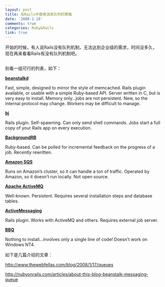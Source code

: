 ```yaml
---
layout: post
title: 在Rails中使用消息队列的策略
date: '2008-1-18'
comments: true
categories: Ruby&Rails
link: true
---
```

<p>开始的时候，有人说Rails没有队列机制，无法达到企业级的需求，时间没多久，现在再来看看Rails有没有队列机制吧。</p>
<p><img alt="" src="http://nubyonrails.com/system/uploads/2007/q-summary.png" /></p>
<p>别看一组可行的列表，如下：</p>
<p><a href="http://xph.us/software/beanstalkd/"><strong>beanstalkd</strong></a></p>
<p>Fast, simple, designed to mirror the style of memcached. Rails plugin available, or usable with a simple Ruby-based <span class="caps">API</span>. Server written in C, but is very easy to install. Memory only&hellip;jobs are not persistent. New, so the internal protocol may change. Workers may be difficult to manage.</p>
<p><a href="http://rubyforge.org/forum/forum.php?forum_id=19781"><strong>bj</strong></a></p>
<p>Rails plugin. Self-spawning. Can only send shell commands. Jobs start a full copy of your Rails app on every execution.</p>
<p><a href="http://backgroundrb.rubyforge.org/"><strong>BackgroundRB</strong></a></p>
<p>Ruby-based. Can be polled for incremental feedback on the progress of a job. Recently rewritten.</p>
<p><a href="http://www.amazon.com/Simple-Queue-Service-home-page/b?ie=UTF8&amp;node=13584001"><strong>Amazon <span class="caps">SQS</span></strong></a></p>
<p>Runs on Amazon&rsquo;s cluster, so it can handle a ton of traffic.  Operated by Amazon, so it doesn&rsquo;t run locally. Not open source.</p>
<p><a href="http://activemq.apache.org/"><strong>Apache ActiveMQ</strong></a></p>
<p>Well-known. Persistent. Requires several installation steps and database tables.</p>
<p><a href="http://code.google.com/p/activemessaging*/wiki/ActiveMessaging"><strong>ActiveMessaging</strong></a></p>
<p>Rails plugin. Works with ActiveMQ and others. Requires external job server.</p>
<p><a href="http://pastie.textmate.org/private/vxqxcvv40omkrhvnzp6a"><strong><span class="caps">BBQ</span></strong></a></p>
<p>Nothing to install&hellip;involves only a single line of code! Doesn&rsquo;t work on Windows <span class="caps">NT4</span>.</p>
<p>如下是几篇介绍的文章：</p>
<p><a href="http://www.thewebfellas.com/blog/2008/1/17/queues">http://www.thewebfellas.com/blog/2008/1/17/queues</a></p>
<p><a href="http://nubyonrails.com/articles/about-this-blog-beanstalk-messaging-queue">http://nubyonrails.com/articles/about-this-blog-beanstalk-messaging-queue</a></p>
